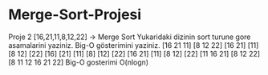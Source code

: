 # Merge-Sort-Projesi

Proje 2 [16,21,11,8,12,22] -> Merge Sort
Yukaridaki dizinin sort turune gore asamalarini yaziniz. Big-O gösterimini yaziniz.
[16 21 11] [8 12 22]
[16 21] [11] [8 12] [22]
[16] [21] [11] [8] [12] [22]
[16 21] [11] [8 12] [22]
[11 16 21] [8 12 22]
[8 11 12 16 21 22]
Big-O gosterimi O(nlogn)
